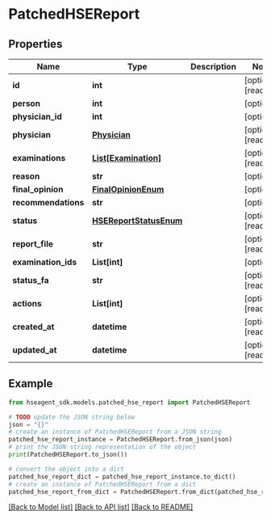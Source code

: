 # PatchedHSEReport


## Properties

Name | Type | Description | Notes
------------ | ------------- | ------------- | -------------
**id** | **int** |  | [optional] [readonly] 
**person** | **int** |  | [optional] 
**physician_id** | **int** |  | [optional] 
**physician** | [**Physician**](Physician.md) |  | [optional] [readonly] 
**examinations** | [**List[Examination]**](Examination.md) |  | [optional] [readonly] 
**reason** | **str** |  | [optional] 
**final_opinion** | [**FinalOpinionEnum**](FinalOpinionEnum.md) |  | [optional] 
**recommendations** | **str** |  | [optional] 
**status** | [**HSEReportStatusEnum**](HSEReportStatusEnum.md) |  | [optional] [readonly] 
**report_file** | **str** |  | [optional] [readonly] 
**examination_ids** | **List[int]** |  | [optional] 
**status_fa** | **str** |  | [optional] [readonly] 
**actions** | **List[int]** |  | [optional] [readonly] 
**created_at** | **datetime** |  | [optional] [readonly] 
**updated_at** | **datetime** |  | [optional] [readonly] 

## Example

```python
from hseagent_sdk.models.patched_hse_report import PatchedHSEReport

# TODO update the JSON string below
json = "{}"
# create an instance of PatchedHSEReport from a JSON string
patched_hse_report_instance = PatchedHSEReport.from_json(json)
# print the JSON string representation of the object
print(PatchedHSEReport.to_json())

# convert the object into a dict
patched_hse_report_dict = patched_hse_report_instance.to_dict()
# create an instance of PatchedHSEReport from a dict
patched_hse_report_from_dict = PatchedHSEReport.from_dict(patched_hse_report_dict)
```
[[Back to Model list]](../README.md#documentation-for-models) [[Back to API list]](../README.md#documentation-for-api-endpoints) [[Back to README]](../README.md)


